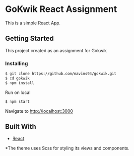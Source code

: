 # GoKwik React Assignment

This is a simple React App.

## Getting Started

This project created as an assignment for Gokwik

### Installing

```sh
$ git clone https://github.com/navins94/gokwik.git
$ cd gokwik
$ npm install
```

Run on local

```sh
$ npm start
```

Navigate to [http://localhost:3000](http://localhost:3000)

## Built With

- [React](https://reactjs.org/)

\*The theme uses Scss for styling its views and components.
